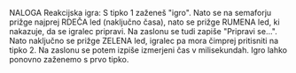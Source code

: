 NALOGA Reakcijska igra: S tipko 1 zaženeš "igro". Nato se na semaforju prižge najprej RDEČA led (naključno časa), nato se prižge RUMENA led, ki nakazuje, da se igralec pripravi. Na zaslonu se tudi zapiše "Pripravi se...". Nato naključno se prižge ZELENA led, igralec pa mora čimprej pritisniti na tipko 2. Na zaslonu se potem izpiše izmerjeni čas v milisekundah. Igro lahko ponovno zaženemo s prvo tipko.
